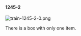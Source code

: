 #### 1245-2
![train-1245-2-0.png](https://github.com/lil-lab/nlvr/raw/master/nlvr/train/images/11/train-1245-2-0.png "train-1245-2-0.png")

There is a box with only one item.